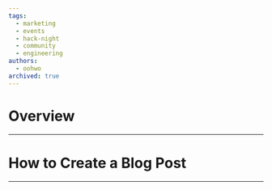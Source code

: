 ```yaml
---
tags:
  - marketing
  - events
  - hack-night
  - community
  - engineering
authors:
  - oohwo
archived: true
---
```

# Overview

-----
# How to Create a Blog Post

-----
